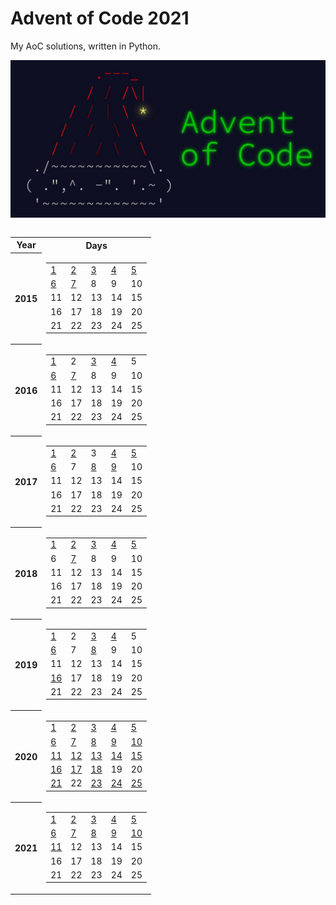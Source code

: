 # Advent of Code 2021
My AoC solutions, written in Python.

  ![image](src/AoC.jpg)
<center>
<!--  -->
<table style="display: inline-block;">
    <tr>
        <th>Year</th>
        <th>Days</th>
    </tr>
    <tr>
        <th>2015</th>
        <td>
            <table>
            <tr>
                <td><a href=2015/Day01>1</td>
                    <td><a href=2015/Day02>2</td>
                    <td><a href=2015/Day03>3</td>
                    <td><a href=2015/Day04>4</td>
                    <td><a href=2015/Day05>5</td>
                    </tr>
            <tr>
                <td><a href=2015/Day06>6</td>
                    <td><a href=2015/Day07>7</td>
                    <td>8</td>
                    <td>9</td>
                    <td>10</td>
                    </tr>
            <tr>
                <td>11</td>
                    <td>12</td>
                    <td>13</td>
                    <td>14</td>
                    <td>15</td>
                    </tr>
            <tr>
                <td>16</td>
                    <td>17</td>
                    <td>18</td>
                    <td>19</td>
                    <td>20</td>
                    </tr>
            <tr>
                <td>21</td>
                    <td>22</td>
                    <td>23</td>
                    <td>24</td>
                    <td>25</td>
                    </tr>
            </table>
        </td>
    </tr>
    <tr>
        <th>2016</th>
        <td>
            <table>
            <tr>
                <td><a href=2016/Day01>1</td>
                    <td>2</td>
                    <td><a href=2016/Day03>3</td>
                    <td><a href=2016/Day04>4</td>
                    <td>5</td>
                    </tr>
            <tr>
                <td><a href=2016/Day06>6</td>
                    <td><a href=2016/Day07>7</td>
                    <td>8</td>
                    <td>9</td>
                    <td>10</td>
                    </tr>
            <tr>
                <td>11</td>
                    <td>12</td>
                    <td>13</td>
                    <td>14</td>
                    <td>15</td>
                    </tr>
            <tr>
                <td>16</td>
                    <td>17</td>
                    <td>18</td>
                    <td>19</td>
                    <td>20</td>
                    </tr>
            <tr>
                <td>21</td>
                    <td>22</td>
                    <td>23</td>
                    <td>24</td>
                    <td>25</td>
                    </tr>
            </table>
        </td>
    </tr>
    <tr>
        <th>2017</th>
        <td>
            <table>
            <tr>
                <td><a href=2017/Day01>1</td>
                    <td><a href=2017/Day02>2</td>
                    <td>3</td>
                    <td><a href=2017/Day04>4</td>
                    <td><a href=2017/Day05>5</td>
                    </tr>
            <tr>
                <td><a href=2017/Day06>6</td>
                    <td>7</td>
                    <td><a href=2017/Day08>8</td>
                    <td><a href=2017/Day09>9</td>
                    <td>10</td>
                    </tr>
            <tr>
                <td>11</td>
                    <td>12</td>
                    <td>13</td>
                    <td>14</td>
                    <td>15</td>
                    </tr>
            <tr>
                <td>16</td>
                    <td>17</td>
                    <td>18</td>
                    <td>19</td>
                    <td>20</td>
                    </tr>
            <tr>
                <td>21</td>
                    <td>22</td>
                    <td>23</td>
                    <td>24</td>
                    <td>25</td>
                    </tr>
            </table>
        </td>
    </tr>
    <tr>
        <th>2018</th>
        <td>
            <table>
            <tr>
                <td><a href=2018/Day01>1</td>
                    <td><a href=2018/Day02>2</td>
                    <td><a href=2018/Day03>3</td>
                    <td><a href=2018/Day04>4</td>
                    <td><a href=2018/Day05>5</td>
                    </tr>
            <tr>
                <td>6</td>
                    <td><a href=2018/Day07>7</td>
                    <td>8</td>
                    <td>9</td>
                    <td>10</td>
                    </tr>
            <tr>
                <td>11</td>
                    <td>12</td>
                    <td>13</td>
                    <td>14</td>
                    <td>15</td>
                    </tr>
            <tr>
                <td>16</td>
                    <td>17</td>
                    <td>18</td>
                    <td>19</td>
                    <td>20</td>
                    </tr>
            <tr>
                <td>21</td>
                    <td>22</td>
                    <td>23</td>
                    <td>24</td>
                    <td>25</td>
                    </tr>
            </table>
        </td>
    </tr>
    <tr>
        <th>2019</th>
        <td>
            <table>
            <tr>
                <td><a href=2019/Day01>1</td>
                    <td>2</td>
                    <td><a href=2019/Day03>3</td>
                    <td><a href=2019/Day04>4</td>
                    <td>5</td>
                    </tr>
            <tr>
                <td><a href=2019/Day06>6</td>
                    <td>7</td>
                    <td><a href=2019/Day08>8</td>
                    <td>9</td>
                    <td>10</td>
                    </tr>
            <tr>
                <td>11</td>
                    <td>12</td>
                    <td>13</td>
                    <td>14</td>
                    <td>15</td>
                    </tr>
            <tr>
                <td><a href=2019/Day16>16</td>
                    <td>17</td>
                    <td>18</td>
                    <td>19</td>
                    <td>20</td>
                    </tr>
            <tr>
                <td>21</td>
                    <td>22</td>
                    <td>23</td>
                    <td>24</td>
                    <td>25</td>
                    </tr>
            </table>
        </td>
    </tr>
    <tr>
        <th>2020</th>
        <td>
            <table>
            <tr>
                <td><a href=2020/Day01>1</td>
                    <td><a href=2020/Day02>2</td>
                    <td><a href=2020/Day03>3</td>
                    <td><a href=2020/Day04>4</td>
                    <td><a href=2020/Day05>5</td>
                    </tr>
            <tr>
                <td><a href=2020/Day06>6</td>
                    <td><a href=2020/Day07>7</td>
                    <td><a href=2020/Day08>8</td>
                    <td><a href=2020/Day09>9</td>
                    <td><a href=2020/Day10>10</td>
                    </tr>
            <tr>
                <td><a href=2020/Day11>11</td>
                    <td><a href=2020/Day12>12</td>
                    <td><a href=2020/Day13>13</td>
                    <td><a href=2020/Day14>14</td>
                    <td><a href=2020/Day15>15</td>
                    </tr>
            <tr>
                <td><a href=2020/Day16>16</td>
                    <td><a href=2020/Day17>17</td>
                    <td><a href=2020/Day18>18</td>
                    <td>19</td>
                    <td>20</td>
                    </tr>
            <tr>
                <td><a href=2020/Day21>21</td>
                    <td>22</td>
                    <td><a href=2020/Day23>23</td>
                    <td><a href=2020/Day24>24</td>
                    <td><a href=2020/Day25>25</td>
                    </tr>
            </table>
        </td>
    </tr>
    <tr>
        <th>2021</th>
        <td>
            <table>
            <tr>
                <td><a href=2021/Day01>1</td>
                    <td><a href=2021/Day02>2</td>
                    <td><a href=2021/Day03>3</td>
                    <td><a href=2021/Day04>4</td>
                    <td><a href=2021/Day05>5</td>
                    </tr>
            <tr>
                <td><a href=2021/Day06>6</td>
                    <td><a href=2021/Day07>7</td>
                    <td><a href=2021/Day08>8</td>
                    <td><a href=2021/Day09>9</td>
                    <td><a href=2021/Day10>10</td>
                    </tr>
            <tr>
                <td><a href=2021/Day11>11</td>
                    <td>12</td>
                    <td>13</td>
                    <td>14</td>
                    <td>15</td>
                    </tr>
            <tr>
                <td>16</td>
                    <td>17</td>
                    <td>18</td>
                    <td>19</td>
                    <td>20</td>
                    </tr>
            <tr>
                <td>21</td>
                    <td>22</td>
                    <td>23</td>
                    <td>24</td>
                    <td>25</td>
                    </tr>
            </table>
        </td>
    </tr>
    </table>
</center>